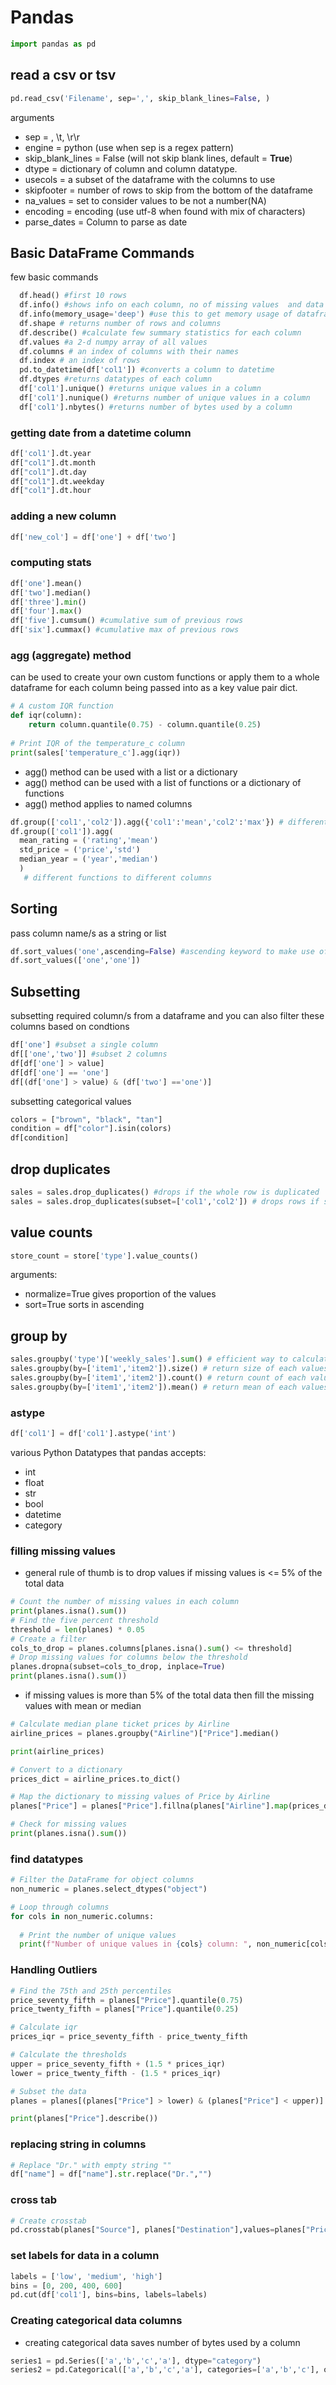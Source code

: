 # Pandas
``` python
import pandas as pd
```

## read a csv or tsv
``` python
pd.read_csv('Filename', sep=',', skip_blank_lines=False, )
```
arguments

- sep = , \t, \r\r 
- engine = python (use when sep is a regex pattern)
- skip_blank_lines = False (will not skip blank lines, default = **True**)
- dtype  = dictionary of column and column datatype.
- usecols = a subset of the dataframe with the columns to use
- skipfooter = number of rows to skip from the bottom of the dataframe
- na_values =  set to consider values to be not a number(NA)
- encoding = encoding (use utf-8 when found with mix of characters)
- parse_dates = Column to parse as date


## Basic DataFrame Commands
few basic commands 
``` python
  df.head() #first 10 rows
  df.info() #shows info on each column, no of missing values  and data types
  df.info(memory_usage='deep') #use this to get memory usage of dataframe
  df.shape # returns number of rows and columns
  df.describe() #calculate few summary statistics for each column
  df.values #a 2-d numpy array of all values
  df.columns # an index of columns with their names
  df.index # an index of rows
  pd.to_datetime(df['col1']) #converts a column to datetime
  df.dtypes #returns datatypes of each column
  df['col1'].unique() #returns unique values in a column
  df['col1'].nunique() #returns number of unique values in a column
  df['col1'].nbytes() #returns number of bytes used by a column
```

### getting date from a datetime column
``` python
df['col1'].dt.year
df["col1"].dt.month
df["col1"].dt.day
df["col1"].dt.weekday
df["col1"].dt.hour

```
### adding a new column

``` python
df['new_col'] = df['one'] + df['two'] 
```
### computing stats

``` python
df['one'].mean()
df['two'].median()
df['three'].min()
df['four'].max()
df['five'].cumsum() #cumulative sum of previous rows 
df['six'].cummax() #cumulative max of previous rows
```
### agg (aggregate) method
can be used to create your own custom functions or apply them to a whole dataframe for each column being passed into as a key value pair dict.
``` python
# A custom IQR function
def iqr(column):
    return column.quantile(0.75) - column.quantile(0.25)
    
# Print IQR of the temperature_c column
print(sales['temperature_c'].agg(iqr))
```
- agg() method can be used with a list or a dictionary
- agg() method can be used with a list of functions or a dictionary of functions
- agg() method applies to named columns
``` python
df.group(['col1','col2']).agg({'col1':'mean','col2':'max'}) # different functions to different columns
df.group(['col1']).agg(
  mean_rating = ('rating','mean')
  std_price = ('price','std')
  median_year = ('year','median')
  )
   # different functions to different columns
```


## Sorting
pass column name/s as a string or list 
``` python
df.sort_values('one',ascending=False) #ascending keyword to make use of ordering 
df.sort_values(['one','one'])
```

## Subsetting
subsetting required column/s from a dataframe and you can also filter these columns based on condtions
``` python
df['one'] #subset a single column
df[['one','two']] #subset 2 columns 
df[df['one'] > value]
df[df['one'] == 'one']
df[(df['one'] > value) & (df['two'] =='one')]

```

subsetting categorical values 
``` python
colors = ["brown", "black", "tan"]
condition = df["color"].isin(colors)
df[condition]
```

## drop duplicates
``` python
sales = sales.drop_duplicates() #drops if the whole row is duplicated
sales = sales.drop_duplicates(subset=['col1','col2']) # drops rows if subset columns are duplicate
```

## value counts
``` python
store_count = store['type'].value_counts()
```
arguments:
- normalize=True gives proportion of the values
- sort=True sorts in ascending

## group by
``` python
sales.groupby('type')['weekly_sales'].sum() # efficient way to calculate weekly sales for each type.
sales.groupby(by=['item1','item2']).size() # return size of each values grouped as a series
sales.groupby(by=['item1','item2']).count() # return count of each values grouped as a series
sales.groupby(by=['item1','item2']).mean() # return mean of each values grouped as a series
```

### astype
``` python
df['col1'] = df['col1'].astype('int')
```
various Python Datatypes that pandas accepts:
- int
- float
- str
- bool
- datetime
- category

### filling missing values
- general rule of thumb is to drop values if missing values is <= 5% of the total data
``` python
# Count the number of missing values in each column
print(planes.isna().sum())
# Find the five percent threshold
threshold = len(planes) * 0.05
# Create a filter
cols_to_drop = planes.columns[planes.isna().sum() <= threshold]
# Drop missing values for columns below the threshold
planes.dropna(subset=cols_to_drop, inplace=True)
print(planes.isna().sum())
```

- if missing values is more than 5% of the total data then fill the missing values with mean or median
``` python
# Calculate median plane ticket prices by Airline
airline_prices = planes.groupby("Airline")["Price"].median()

print(airline_prices)

# Convert to a dictionary
prices_dict = airline_prices.to_dict()

# Map the dictionary to missing values of Price by Airline
planes["Price"] = planes["Price"].fillna(planes["Airline"].map(prices_dict))

# Check for missing values
print(planes.isna().sum())
```

### find datatypes
``` python
# Filter the DataFrame for object columns
non_numeric = planes.select_dtypes("object")

# Loop through columns
for cols in non_numeric.columns:
  
  # Print the number of unique values
  print(f"Number of unique values in {cols} column: ", non_numeric[cols].nunique()) 

```
### Handling Outliers
``` python
# Find the 75th and 25th percentiles
price_seventy_fifth = planes["Price"].quantile(0.75)
price_twenty_fifth = planes["Price"].quantile(0.25)

# Calculate iqr
prices_iqr = price_seventy_fifth - price_twenty_fifth

# Calculate the thresholds
upper = price_seventy_fifth + (1.5 * prices_iqr)
lower = price_twenty_fifth - (1.5 * prices_iqr)

# Subset the data
planes = planes[(planes["Price"] > lower) & (planes["Price"] < upper)]

print(planes["Price"].describe())
```


### replacing string in columns
``` python
# Replace "Dr." with empty string ""
df["name"] = df["name"].str.replace("Dr.","")
```
### cross tab
``` python
# Create crosstab
pd.crosstab(planes["Source"], planes["Destination"],values=planes["Price"], aggfunc="median")
```
### set labels for data in a column
``` python
labels = ['low', 'medium', 'high']
bins = [0, 200, 400, 600]
pd.cut(df['col1'], bins=bins, labels=labels)
```

### Creating categorical data columns
- creating categorical data saves number of bytes used by a column
``` python
series1 = pd.Series(['a','b','c','a'], dtype="category")
series2 = pd.Categorical(['a','b','c','a'], categories=['a','b','c'], ordered=True) # ordered=True will order the categories
```
